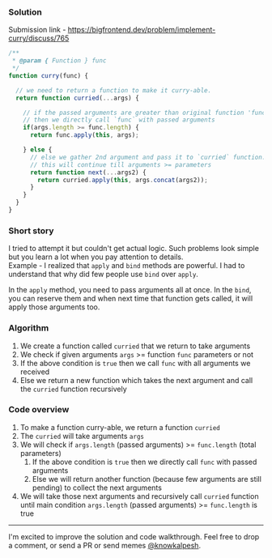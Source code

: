 ### Solution

Submission link - https://bigfrontend.dev/problem/implement-curry/discuss/765

```js
/**
 * @param { Function } func
 */
function curry(func) {

  // we need to return a function to make it curry-able. 
  return function curried(...args) {

    // if the passed arguments are greater than original function 'func' parameters
    // then we directly call `func` with passed arguments
    if(args.length >= func.length) {
      return func.apply(this, args);

    } else {
      // else we gather 2nd argument and pass it to `curried` function.
      // this will continue till arguments >= parameters
      return function next(...args2) {
        return curried.apply(this, args.concat(args2));
      }
    }
  }
}
```

### Short story
I tried to attempt it but couldn't get actual logic. Such problems look simple but you learn a lot when you pay attention to details. <br />
Example - I realized that `apply` and `bind` methods are powerful. I had to understand that why did few people use `bind` over `apply`. 

In the `apply` method, you need to pass arguments all at once. In the `bind`, you can reserve them and when next time that function gets called, it will apply 
those arguments too.

### Algorithm
1. We create a function called `curried` that we return to take arguments
1. We check if given arguments `args` >= function `func` parameters or not
1. If the above condition is `true` then we call `func` with all arguments we received
1. Else we return a new function which takes the next argument and call the `curried` function recursively

### Code overview
1. To make a function curry-able, we return a function `curried`
1. The `curried` will take arguments `args`
1. We will check if `args.length` (passed arguments) >= `func.length` (total parameters) 
    1. If the above condition is `true` then we directly call `func` with passed arguments
    1. Else we will return another function (because few arguments are still pending) to collect the next arguments
1. We will take those next arguments and recursively call `curried` function until main condition `args.length` (passed arguments) >= `func.length` is true

---

I'm excited to improve the solution and code walkthrough. Feel free to drop a comment, or send a PR or send memes [@knowkalpesh](https://twitter.com/knowkalpesh).

